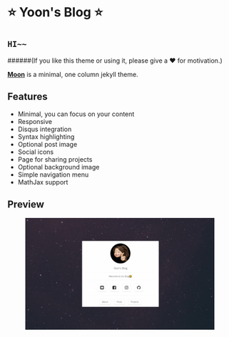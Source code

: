 # :star: Yoon's Blog  :star:
  
## `HI~~`
    
######(If you like this theme or using it, please give a :heart: for motivation.)

**[Moon](https://taylantatli.github.io/Moon)** is a minimal, one column jekyll theme.

## Features
* Minimal, you can focus on your content
* Responsive
* Disqus integration
* Syntax highlighting
* Optional post image
* Social icons
* Page for sharing projects
* Optional background image
* Simple navigation menu
* MathJax support

## Preview

<figure>
	<img src="/assets/img/BlogMain.jpg">
</figure>
